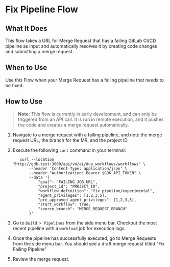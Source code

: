 # Fix Pipeline Flow

## What It Does

This flow takes a URL for Merge Request that has a failing GitLab CI/CD pipeline as input and automatically resolves it by creating code changes and submitting a merge request.

## When to Use

Use this Flow when your Merge Request has a failing pipeline that needs to be fixed.

## How to Use

> **Note:** This flow is currently in early development, and can only be triggered from an API call. It is run in remote execution, and it pushes the code and creates a merge request automatically.

1. Navigate to a merge request with a failing pipeline, and note the merge request URL, the branch for the MR, and the project ID
1. Execute the following `curl` command in your terminal:

   ```shell
      curl --location "http://gdk.test:3000/api/v4/ai/duo_workflows/workflows" \
          --header 'Content-Type: application/json' \
          --header "Authorization: Bearer $GDK_API_TOKEN" \
          --data '{
              "goal": "FAILING_JOB_URL",
              "project_id": "PROJECT_ID",
              "workflow_definition": "fix_pipeline/experimental",
              "agent_privileges": [1,2,3,5],
              "pre_approved_agent_privileges": [1,2,3,5],
              "start_workflow": true,
              "source_branch": "MERGE_REQUEST_BRANCH"
          }'
   ```

1. Go to `Build > Pipelines` from the side menu bar. Checkout the most recent pipeline with a `workload` job for execution
   logs.
1. Once the pipeline has successfully executed, go to Merge Requests from the side menu bar. You should see a draft merge
   request titled "Fix Failing Pipeline"
1. Review the merge request.

